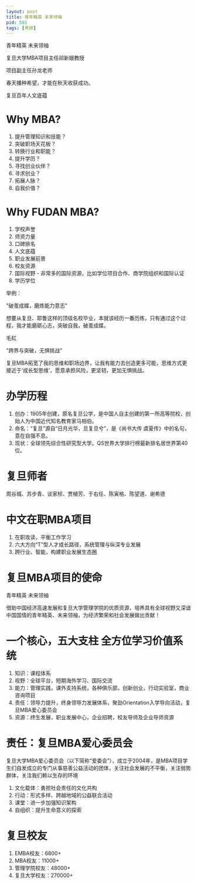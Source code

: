 ```yaml
---
layout: post
title: 青年精英 未来领袖
pid: 501
tags: [考研]
---
```


青年精英 未来领袖

复旦大学MBA项目主任祁新娥教授

项目副主任孙龙老师

春天播种希望，才能在秋天收获成功。

复旦百年人文底蕴

# Why MBA?

1. 提升管理知识和技能？
2. 突破职场天花板？
3. 转换行业和职能？
4. 提升学历？
5. 寻找创业伙伴？
6. 寻求创业？
7. 拓展人脉？
8. 自我价值？

# Why FUDAN MBA?

1. 学校声誉
2. 师资力量
3. 口碑排名
4. 人文底蕴
6. 职业发展前景
7. 校友资源
8. 国际视野 - 非常多的国际资源，比如学位项目合作、商学院组织和国际认证
9. 学历学位

举例：

"破茧成蝶，磨炼能力意志"

想要从复旦、耶鲁这样的顶级名校毕业，本就该经历一番历练，只有通过这个过程，我才能磨砺心志，突破自我，破茧成蝶。

毛虹

"跨界与突破，无惧挑战"

复旦MBA拓宽了我的思维和职场边界，让我有能力去创造更多可能，思维方式更接近于‘成长型思维’，愿意承担风险，更坚韧，更加无惧挑战。

# 办学历程
1. 创办：1905年创建，原名复旦公学，是中国人自主创建的第一所高等院校，创始人为中国近代知名教育家马相伯。
2. 命名：“复旦”源自“日月光华，旦复旦兮”，是《尚书大传 虞夏传》中的名句，意在自强不息。
3. 现状：全球领先综合性研究型大学。QS世界大学排行榜最新排名居世界第40位。

# 复旦师者

周谷城、苏步青、谈家桢、贾植芳、于右任、陈寅格、陈望道、谢希德

# 中文在职MBA项目

1. 在职攻读，平衡工作学习
2. 六大方向“T”型人才成长路径，系统管理与纵深专业发展
3. 跨行业、智能，构建职业发展生态圈

# 复旦MBA项目的使命

青年精英 未来领袖

借助中国经济高速发展和复旦大学管理学院的优质资源，培养具有全球视野又深谙中国国情的青年精英、未来领袖，为经济繁荣和社会发展做出贡献！

# 一个核心，五大支柱 全方位学习价值系统
1. 知识：课程体系
2. 视野：全球平台，短期海外学习、国际交流
3. 能力：管理实践，课外支持系统，各种俱乐部，创新创业，行动实验室，商业咨询项目
4. 责任：领导力提升，终身领导力发展体系，聚劲Orientation入学导向活动，复旦MBA爱心委员会
5. 资源：终生发展，职业发展中心，企业招聘，校友导师及企业导师资源

# 责任：复旦MBA爱心委员会

复旦大学MBA爱心委员会（以下简称“爱委会”），成立于2004年，是MBA项目学生们自发成立的专门从事慈善公益活动的团体，关注社会发展的不平衡，关注弱势群体，关注我们赖以生存的环境

1. 文化载体：勇担社会责任的文化共构
2. 行动：形式多样、跨越地域的公益联合活动
3. 课堂：进一步加强知识架构
4. 自组织：提升生命意义的探索

# 复旦校友

1. EMBA校友：6800+
2. MBA校友：11000+
3. 管理学院校友：48000+
4. 复旦大学校友：270000+
